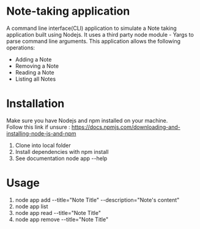 # Note-taking application
A command line interface(CLI) application to simulate a Note taking application built using Nodejs. It uses a third party node module - Yargs to parse command line arguments. This application allows the following operations:

* Adding a Note
* Removing a Note
* Reading a Note
* Listing all Notes

# Installation

Make sure you have Nodejs and npm installed on your machine.  
Follow this link if unsure : https://docs.npmjs.com/downloading-and-installing-node-js-and-npm

1. Clone into local folder
2. Install dependencies with npm install 
3. See documentation node app --help

# Usage
1. node app add --title="Note Title" --description="Note's content"
2. node app list
3. node app read --title="Note Title"
4. node app remove --title="Note Title"
